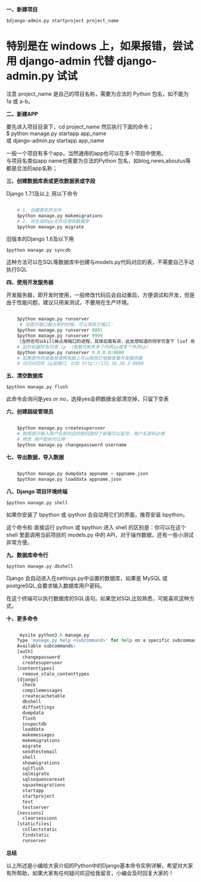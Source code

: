 **一、新建项目**

` $django-admin.py startproject project_name `

# 特别是在 windows 上，如果报错，尝试用 django-admin 代替 django-admin.py 试试

注意 project_name 是自己的项目名称，需要为合法的 Python 包名，如不能为 1a 或 a-b。

**二、新建APP**

要先进入项目目录下，cd project_name 然后执行下面的命令；  
$ python manage.py startapp app_name  
或 django-admin.py startapp app_name

一般一个项目有多个app，当然通用的app也可以在多个项目中使用。  
与项目名类似app name也需要为合法的Python 包名，如blog,news,aboutus等都是合法的app名称；

**三、创建数据库表或更改数据表或字段**

Django 1.7.1及以上 用以下命令  

```python

    # 1. 创建更改的文件
    $python manage.py makemigrations
    # 2. 将生成的py文件应用到数据库
    $python manage.py migrate
```

  

旧版本的Django 1.6及以下用

` $python manage.py syncdb `

这种方法可以在SQL等数据库中创建与models.py代码对应的表，不需要自己手动执行SQL

**四、使用开发服务器**

开发服务器，即开发时使用，一般修改代码后会自动重启，方便调试和开发，但是由于性能问题，建议只用来测试，不要用在生产环境。  

```python

    $python manage.py runserver
     # 当提示端口被占用的时候，可以用其它端口：
    $python manage.py runserver 8001
    $python manage.py runserver 9999
    （当然也可以kill掉占用端口的进程，具体后面有讲，此处想知道的同学可查下 lsof 命令用法）
    # 监听机器所有可用 ip （电脑可能有多个内网ip或多个外网ip）
    $python manage.py runserver 0.0.0.0:8000
    # 如果是外网或者局域网电脑上可以用其它电脑查看开发服务器
    # 访问对应的 ip加端口，比如 http://172.16.20.2:8000
```

**五、清空数据库**

` $python manage.py flush `

此命令会询问是yes or no，选择yes会把数据全部清空掉，只留下空表

**六、创建超级管理员**

```python

    $python manage.py createsuperuser
    # 按照提示输入用户名和对应的密码就好了邮箱可以留空，用户名密码必填
    # 修改 用户密码可以用：
    $python manage.py changepassword username
```

**七、导出数据，导入数据**

```python

    $python manage.py dumpdata appname > appname.json
    $python manage.py loaddata appname.json
```

**八、Django 项目环境终端**

` $python manage.py shell `

如果你安装了 bpython 或 ipython 会自动用它们的界面，推荐安装 bpython。

这个命令和 直接运行 python 或 bpython 进入 shell 的区别是：你可以在这个 shell 里面调用当前项目的 models.py 中的
API，对于操作数据，还有一些小测试非常方便。

**九、数据库命令行**

` $python manage.py dbshell `

Django 会自动进入在settings.py中设置的数据库，如果是 MySQL 或 postgreSQL,会要求输入数据库用户密码。

在这个终端可以执行数据库的SQL语句。如果您对SQL比较熟悉，可能喜欢这种方式。

**十、更多命令**

```python

     mysite python3.6 manage.py
    Type 'manage.py help <subcommand>' for help on a specific subcommand.
    Available subcommands:
    [auth]
      changepassword
      createsuperuser
    [contenttypes]
      remove_stale_contenttypes
    [django]
      check
      compilemessages
      createcachetable
      dbshell
      diffsettings
      dumpdata
      flush
      inspectdb
      loaddata
      makemessages
      makemigrations
      migrate
      sendtestemail
      shell
      showmigrations
      sqlflush
      sqlmigrate
      sqlsequencereset
      squashmigrations
      startapp
      startproject
      test
      testserver
    [sessions]
      clearsessions
    [staticfiles]
      collectstatic
      findstatic
      runserver
```

**总结**

以上所述是小编给大家介绍的Python中的Django基本命令实例详解，希望对大家有所帮助，如果大家有任何疑问欢迎给我留言，小编会及时回复大家的！

